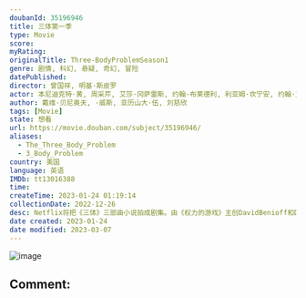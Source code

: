 ```yaml
---
doubanId: 35196946
title: 三体第一季
type: Movie
score: 
myRating: 
originalTitle: Three-BodyProblemSeason1
genre: 剧情, 科幻, 悬疑, 奇幻, 冒险
datePublished: 
director: 曾国祥, 明基·斯皮罗
actor: 本尼迪克特·黄, 周采芹, 艾莎·冈萨雷斯, 约翰·布莱德利, 利亚姆·坎宁安, 约翰·艾德坡, undefined, 玛洛·凯丽, 艾利克斯·夏普, undefined, 沙莫·阿斯玛尼, 乔纳森·普雷斯, 赵家玲, 本·施耐泽, 伊芙·雷德利, undefined, undefined, 埃德蒙德·金斯利, 袁罗素, 凯恩·艾登
author: 戴维·贝尼奥夫, ·威斯, 亚历山大·伍, 刘慈欣
tags: [Movie]
state: 想看
url: https://movie.douban.com/subject/35196946/
aliases:
  - The_Three_Body_Problem
  - 3_Body_Problem
country: 美国
language: 英语
IMDb: tt13016388
time: 
createTime: 2023-01-24 01:19:14
collectionDate: 2022-12-26
desc: Netflix将把《三体》三部曲小说拍成剧集。由《权力的游戏》主创DavidBenioff和D.B.Weiss携手《极地恶灵》第2季运作人AlexanderWoo打造，原作者刘慈欣和英文翻译者刘...
date created: 2023-01-24
date modified: 2023-03-07
---
```


![image](p2885006319.jpg)

Comment:
---
